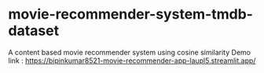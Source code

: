 # movie-recommender-system-tmdb-dataset

A content based movie recommender system using cosine similarity
Demo link : https://bipinkumar8521-movie-recommender-app-laupl5.streamlit.app/
